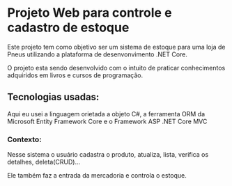 
# Projeto Web para controle e cadastro de estoque   

Este projeto tem como objetivo ser um sistema de estoque para uma loja de Pneus utilizando a plataforma de desenvonvimento .NET Core.

O projeto esta sendo desenvolvido com o intuito de praticar conhecimentos adquiridos em livros e cursos de programação.
   


## Tecnologias usadas: 

Aqui eu usei a linguagem orietada a objeto C#, a ferramenta ORM da Microsoft Entity Framework Core e o Framework ASP .NET Core MVC 
### Contexto:

Nesse sistema o usuário cadastra o produto, atualiza, lista, verifica os detalhes, deleta(CRUD)...

Ele também faz a entrada da mercadoria e controla o estoque.